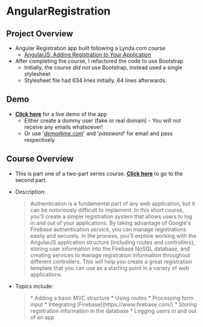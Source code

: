 # AngularRegistration

## Project Overview
* Angular Registration app built following a Lynda.com course
    * [AngularJS: Adding Registration to Your Application](https://www.lynda.com/AngularJS-tutorials/AngularJS-Adding-Registration-Your-Application/438887-2.html)
* After completing the course, I refactored the code to use Bootstrap
    * Initially, the course *did not* use Bootstrap, instead used a single stylesheet
    * Stylesheet file had 634 lines initially. 64 lines afterwards.

## Demo
* [**Click here**](http://chaudhryatif.github.io/AngularRegistration) for a live demo of the app
   * Either create a dummy user (fake or real domain) - You will not receive any emails whatsoever!
   * Or use '*demo@me.com*' and '*password*' for email and pass respectively

## Course Overview
* This is part one of a two-part series course. [**Click here**](http://chaudhryatif.github.io/AngularMeetings) to go to the second part.

* Description:
    <blockquote>
      Authentication is a fundamental part of any web application, but it can be notoriously difficult to implement. In this short course, you'll create a simple registration system that allows users to log in and out of your applications. By taking advantage of Google's Firebase authentication service, you can manage registrations easily and securely. In the process, you'll explore working with the AngularJS application structure (including routes and controllers), storing user information into the Firebase NoSQL database, and creating services to manage registration information throughout different controllers. This will help you create a great registration template that you can use as a starting point in a variety of web applications.
    </blockquote>

* Topics include:
    <blockquote>
      * Adding a basic MVC structure
      * Using routes
      * Processing form input
      * Integrating [Firebase](https://www.firebase.com/)
      * Storing registration information in the database
      * Logging users in and out of an app
    </blockquote>
